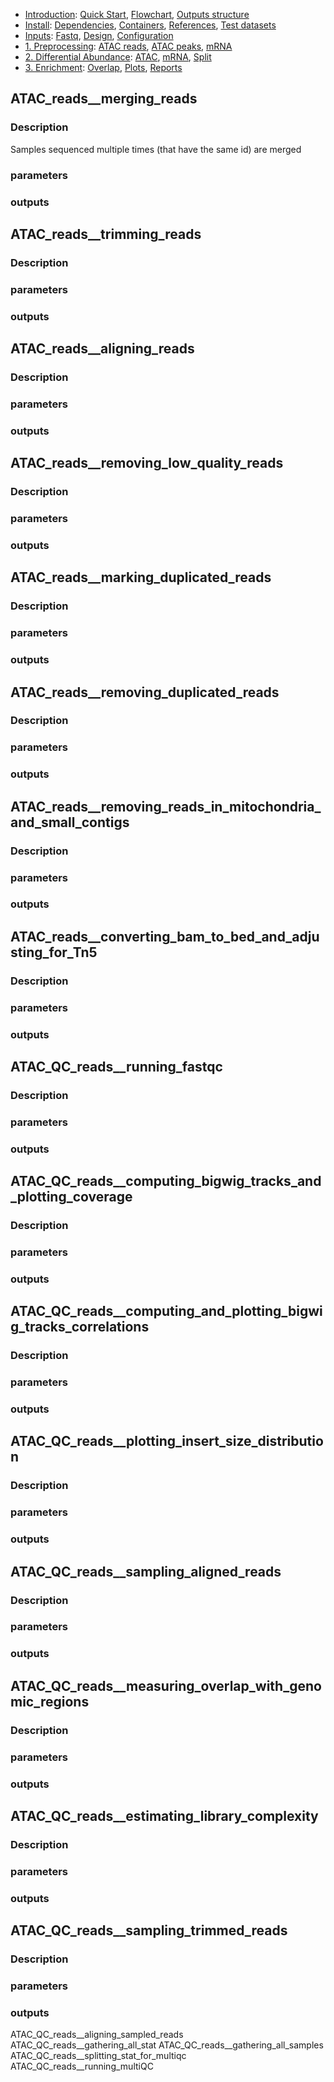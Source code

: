 

* [Introduction](/README.md): [Quick Start](/docs/1_Intro/Quick_start.md), [Flowchart](/docs/1_Intro/Flowchart.md), [Outputs structure](/docs/1_Intro/Outputs_structure.md)
* [Install](/docs/2_Install/2_Install.md): [Dependencies](/docs/2_Install/Dependencies.md), [Containers](/docs/2_Install/Containers.md), [References](/docs/2_Install/References.md), [Test datasets](/docs/2_Install/Test_datasets.md)
* [Inputs](/docs/3_Inputs/3_Inputs.md): [Fastq](/docs/3_Inputs/Fastq.md), [Design](/docs/3_Inputs/Design.md), [Configuration](/docs/3_Inputs/Configuration.md)
* [1. Preprocessing](/docs/4_Prepro/4_Prepro.md): [ATAC reads](/docs/4_Prepro/ATAC_reads.md), [ATAC peaks](/docs/4_Prepro/ATAC_peaks.md), [mRNA](/docs/4_Prepro/mRNA.md)
* [2. Differential Abundance](/docs/5_DA/5_DA.md): [ATAC](/docs/5_DA/DA_ATAC.md), [mRNA](/docs/5_DA/DA_mRNA.md), [Split](/docs/5_DA/Split.md)
* [3. Enrichment](/docs/6_Enrich/6_Enrich.md): [Overlap](/docs/6_Enrich/Overlap.md), [Plots](/docs/6_Enrich/Plots.md), [Reports](/docs/6_Enrich/Reports.md)

[](END_OF_MENU)



## ATAC_reads__merging_reads

  ### Description
Samples sequenced multiple times (that have the same id) are merged
  
  ### parameters
  
  ### outputs


## ATAC_reads__trimming_reads
 
  ### Description

  ### parameters

  ### outputs
  

## ATAC_reads__aligning_reads

 ### Description

 ### parameters

 ### outputs


## ATAC_reads__removing_low_quality_reads

 ### Description

 ### parameters

 ### outputs


## ATAC_reads__marking_duplicated_reads

 ### Description

 ### parameters

 ### outputs
 
 
## ATAC_reads__removing_duplicated_reads

 ### Description

 ### parameters

 ### outputs
 
## ATAC_reads__removing_reads_in_mitochondria_and_small_contigs

 ### Description

 ### parameters

 ### outputs
 
 
## ATAC_reads__converting_bam_to_bed_and_adjusting_for_Tn5

 ### Description

 ### parameters

 ### outputs
 
 
## ATAC_QC_reads__running_fastqc

 ### Description

 ### parameters

 ### outputs
 
 
## ATAC_QC_reads__computing_bigwig_tracks_and_plotting_coverage

 ### Description

 ### parameters

 ### outputs
 
 
## ATAC_QC_reads__computing_and_plotting_bigwig_tracks_correlations

 ### Description

 ### parameters

 ### outputs
 
 
## ATAC_QC_reads__plotting_insert_size_distribution

 ### Description

 ### parameters

 ### outputs
 
 
## ATAC_QC_reads__sampling_aligned_reads

 ### Description

 ### parameters

 ### outputs
 
 
## ATAC_QC_reads__measuring_overlap_with_genomic_regions

 ### Description

 ### parameters

 ### outputs
 
 
## ATAC_QC_reads__estimating_library_complexity

 ### Description

 ### parameters

 ### outputs
 
 
## ATAC_QC_reads__sampling_trimmed_reads

 ### Description

 ### parameters

 ### outputs
 
 ATAC_QC_reads__aligning_sampled_reads
 ATAC_QC_reads__gathering_all_stat
 ATAC_QC_reads__gathering_all_samples
 ATAC_QC_reads__splitting_stat_for_multiqc
 ATAC_QC_reads__running_multiQC


